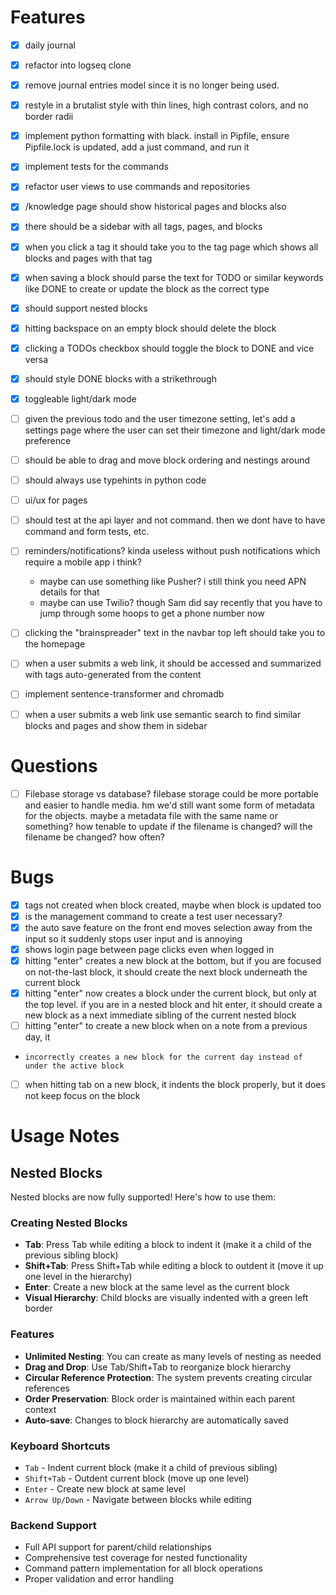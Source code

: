 # Features
- [x] daily journal
- [x] refactor into logseq clone
- [x] remove journal entries model since it is no longer being used.
- [x] restyle in a brutalist style with thin lines,
      high contrast colors, and no border radii
- [x] implement python formatting with black. install in Pipfile,
      ensure Pipfile.lock is updated, add a just command, and run it
- [x] implement tests for the commands
- [x] refactor user views to use commands and repositories
- [x] /knowledge page should show historical pages and blocks also
- [x] there should be a sidebar with all tags, pages, and blocks
- [x] when you click a tag it should take you to the tag page which shows all blocks and pages with that tag
- [x] when saving a block should parse the text for TODO or similar keywords like DONE to create or update the block as the correct type
- [x] should support nested blocks
- [x] hitting backspace on an empty block should delete the block
- [x] clicking a TODOs checkbox should toggle the block to DONE and vice versa
- [x] should style DONE blocks with a strikethrough
- [x] toggleable light/dark mode
- [ ] given the previous todo and the user timezone setting, let's add a settings page where the user can set their timezone
      and light/dark mode preference
- [ ] should be able to drag and move block ordering and nestings around
- [ ] should always use typehints in python code
- [ ] ui/ux for pages
- [ ] should test at the api layer and not command. then we dont have to have command and form tests, etc.
- [ ] reminders/notifications? kinda useless without push notifications which require a mobile app i think?
  - maybe can use something like Pusher? i still think you need APN details for that
  - maybe can use Twilio? though Sam did say recently that you have to jump through some hoops to get a phone number now
- [ ] clicking the "brainspreader" text in the navbar top left should take you to the homepage
- [ ] when a user submits a web link, it should be accessed and summarized with tags auto-generated from the content
- [ ] implement sentence-transformer and chromadb
- [ ] when a user submits a web link use semantic search to find similar blocks and pages and show them in sidebar



# Questions
- [ ] Filebase storage vs database? filebase storage could
      be more portable and easier to handle media. hm we'd
      still want some form of metadata for the objects. maybe
      a metadata file with the same name or something? how tenable
      to update if the filename is changed? will the filename be changed?
      how often?

# Bugs
- [x] tags not created when block created, maybe when block is updated too
- [x] is the management command to create a test user necessary?
- [x] the auto save feature on the front end moves selection away from the input
      so it suddenly stops user input and is annoying
- [x] shows login page between page clicks even when logged in
- [x] hitting "enter" creates a new block at the bottom, but if you are focused on not-the-last block, it should create the next block
      underneath the current block
- [x] hitting "enter" now creates a block under the current block, but only at the top level. if you are in a nested block
      and hit enter, it should create a new block as a next immediate sibling of the current nested block
- [ ] hitting "enter" to create a new block when on a note from a previous day, it
-     incorrectly creates a new block for the current day instead of under the active block
- [ ] when hitting tab on a new block, it indents the block properly, but it does not keep focus on the block


# Usage Notes

## Nested Blocks
Nested blocks are now fully supported! Here's how to use them:

### Creating Nested Blocks
- **Tab**: Press Tab while editing a block to indent it (make it a child of the previous sibling block)
- **Shift+Tab**: Press Shift+Tab while editing a block to outdent it (move it up one level in the hierarchy)
- **Enter**: Create a new block at the same level as the current block
- **Visual Hierarchy**: Child blocks are visually indented with a green left border

### Features
- **Unlimited Nesting**: You can create as many levels of nesting as needed
- **Drag and Drop**: Use Tab/Shift+Tab to reorganize block hierarchy
- **Circular Reference Protection**: The system prevents creating circular references
- **Order Preservation**: Block order is maintained within each parent context
- **Auto-save**: Changes to block hierarchy are automatically saved

### Keyboard Shortcuts
- `Tab` - Indent current block (make it a child of previous sibling)
- `Shift+Tab` - Outdent current block (move up one level)
- `Enter` - Create new block at same level
- `Arrow Up/Down` - Navigate between blocks while editing

### Backend Support
- Full API support for parent/child relationships
- Comprehensive test coverage for nested functionality
- Command pattern implementation for all block operations
- Proper validation and error handling
